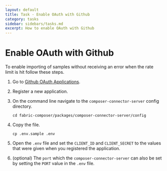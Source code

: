 ```yaml
---
layout: default
title: Task - Enable OAuth with Github
category: tasks
sidebar: sidebars/tasks.md
excerpt: How to enable OAuth with Github
---
```


# Enable OAuth with Github

To enable importing of samples without receiving an error when the rate limit is hit follow these steps.

1. Go to [Github OAuth Applications](https://github.com/settings/developers).
2. Register a new application.
3. On the command line navigate to the `composer-connector-server` config directory.
 
    ```
    cd fabric-composer/packages/composer-connector-server/config
    ```  
4. Copy the file.

    ```
    cp .env.sample .env
    ```
5. Open the `.env` file and set the `CLIENT_ID` and `CLIENT_SECRET` to the values that were given when you registered the application.
6. (optional) The `port` which the `composer-connector-server` can also be set by setting the `PORT` value in the `.env` file.
